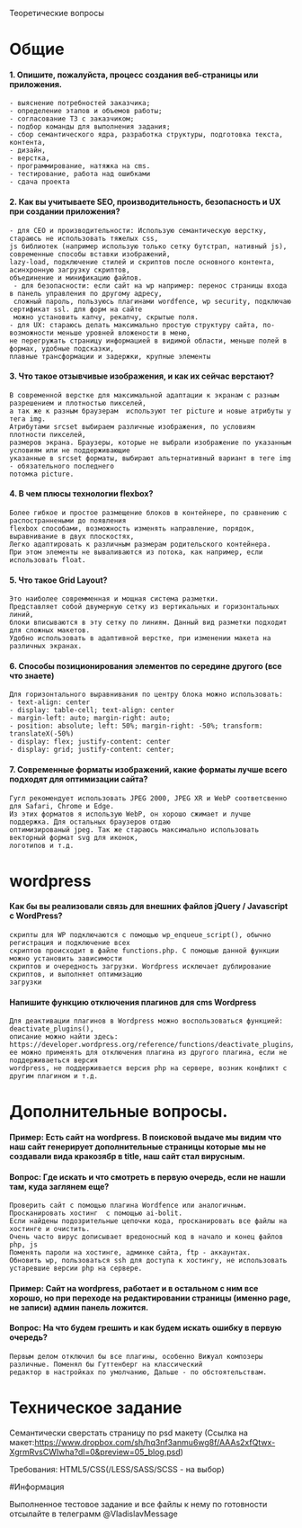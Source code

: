 Теоретические вопросы

# Общие

#### 1. Опишите, пожалуйста, процесс создания веб-страницы или приложения.
    - выяснение потребностей заказчика;
    - определение этапов и объемов работы;
    - согласование ТЗ с заказчиком;
    - подбор команды для выполнения задания;
    - сбор семантического ядра, разработка структуры, подготовка текста, контента,
    - дизайн,
    - верстка,
    - программирование, натяжка на cms.
    - тестирование, работа над ошибками
    - сдача проекта

#### 2. Как вы учитываете SEO, производительность, безопасность и UX при создании приложения?
    - для СЕО и производительности: Использую семантическую верстку, стараюсь не использовать тяжелых css,
    js библиотек (например использую только сетку бутстрап, нативный js), современные способы вставки изображений, 
    lazy-load, подключение стилей и скриптов после основного контента, асинхронную загрузку скриптов, 
    объединение и минификацию файлов.
     - для безопасности: если сайт на wp например: перенос страницы входа в панель управления по другому адресу, 
     сложный пароль, пользуюсь плагинами wordfence, wp security, подключаю сертификат ssl. для форм на сайте 
     можно установить капчу, рекапчу, скрытые поля.
    - для UX: стараюсь делать максимально простую структуру сайта, по-возможности меньше уровней вложености в меню, 
    не перегружать страницу информацией в видимой области, меньше полей в формах, удобные подсказки, 
    плавные трансформации и задержки, крупные элементы
     

#### 3. Что такое отзывчивые изображения, и как их сейчас верстают?

    В современной верстке для максимальной адаптации к экранам с разным разрешением и плотностью пикселей,
    а так же к разным браузерам  используют тег picture и новые атрибуты у тега img. 
    Атрибутами srcset выбираем различные изображения, по условиям плотности пикселей,
    размеров экрана. Браузеры, которые не выбрали изображение по указанным условиям или не поддерживающие
    указанные в srcset форматы, выбирают альтернативный вариант в теге img - обязательного последнего 
    потомка picture.  
    
#### 4. В чем плюсы технологии flexbox?
    Более гибкое и простое размещение блоков в контейнере, по сравнению с распостраннеными до появления 
    flexbox способами, возможность изменять направление, порядок, выравнивание в двух плоскостях, 
    Легко адаптировать к различным размерам родительского контейнера.
    При этом элементы не вываливаются из потока, как например, если использовать float. 

#### 5. Что такое Grid Layout?

    Это наиболее совремменная и мощная система разметки. 
    Представляет собой двумерную сетку из вертикальных и горизонтальных линий, 
    блоки вписываются в эту сетку по линиям. Данный вид разметки подходит для сложных макетов.
    Удобно использовать в адаптивной верстке, при изменении макета на различных экранах.
    

#### 6. Способы позиционирования элементов по середине другого (все что знаете)
    Для горизонтального выравнивания по центру блока можно использовать:
    - text-align: center 
    - display: table-cell; text-align: center
    - margin-left: auto; margin-right: auto;
    - position: absolute; left: 50%; margin-right: -50%; transform: translateX(-50%)
    - display: flex; justify-content: center
    - display: grid; justify-content: center;

#### 7. Современные форматы изображений, какие форматы лучше всего подходят для оптимизации сайта?
    Гугл рекомендует использовать JPEG 2000, JPEG XR и WebP соответсвенно для Safari, Chrome и Edge. 
    Из этих форматов я использую WebP, он хорошо сжимает и лучше поддержка. Для остальных браузеров отдаю 
    оптимизированый jpeg. Так же стараюсь максимально использовать векторный формат svg для иконок, 
    логотипов и т.д. 
	


# wordpress

#### Как бы вы реализовали связь для внешних файлов jQuery / Javascript с WordPress?
    скрипты для WP подключаются с помощью wp_enqueue_script(), обычно регистрация и подключение всех
    скриптов происходит в файле functions.php. С помощью данной функции можно установить зависимости
    скриптов и очередность загрузки. Wordpress исключает дублирование скриптов, и выполняет оптимизацию
    загрузки
    
    
#### Напишите функцию отключения плагинов для cms Wordpress
    Для деактивации плагинов в Wordpress можно воспользоваться функцией: deactivate_plugins(),
    описание можно найти здесь: https://developer.wordpress.org/reference/functions/deactivate_plugins/
    ее можно применять для отключения плагина из другого плагина, если не поддерживаеться версия 
    wordpress, не поддерживается версия php на сервере, возник конфликт с другим плагином и т.д.
    

# Дополнительные вопросы.

#### Пример: Есть сайт на wordpress. В поисковой выдаче мы видим что наш сайт генерирует дополнительные страницы которые мы не создавали вида кракозябр в title, наш сайт стал вирусным. 
#### Вопрос: Где искать и что смотреть в первую очередь, если не нашли там, куда заглянем еще? 
    Проверить сайт с помощью плагина Wordfence или аналогичным. Просканировать хостинг  с помощью ai-bolit.
    Если найдены подозрительные цепочки кода, просканировать все файлы на хостинге и очистить.
    Очень часто вирус дописывает вредоносный код в начало и конец файлов php, js
    Поменять пароли на хостинге, админке сайта, ftp - аккаунтах. 
    Обновить wp, пользоваться ssh для доступа к хостингу, не использовать устаревшие версии php на сервере.
    
#### Пример: Сайт на wordpress, работает и в остальном с ним все хорошо, но при переходе на редактировании страницы (именно page, не записи) админ панель ложится. 
#### Вопрос: На что будем грешить и как будем искать ошибку в первую очередь?
    Первым делом отключил бы все плагины, особенно Вижуал композеры различные. Поменял бы Гуттенберг на классический 
    редактор в настройках по умолчанию, Дальше - по обстоятельствам.


# Техническое задание 

Семантически сверстать страницу по psd макету 
(Ссылка на макет:https://www.dropbox.com/sh/hq3nf3anmu6wg8f/AAAs2xfQtwx-XgrmRvsCWIwha?dl=0&preview=05_blog.psd)

Требования: HTML5/CSS(/LESS/SASS/SCSS - на выбор)

#Информация

Выполненное тестовое задание и все файлы к нему по готовности отсылайте в телеграмм @VladislavMessage 

